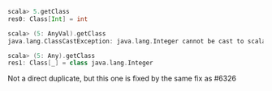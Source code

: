 ```scala
scala> 5.getClass
res0: Class[Int] = int

scala> (5: AnyVal).getClass
java.lang.ClassCastException: java.lang.Integer cannot be cast to scala.AnyVal

scala> (5: Any).getClass
res1: Class[_] = class java.lang.Integer
```
Not a direct duplicate, but this one is fixed by the same fix as #6326
